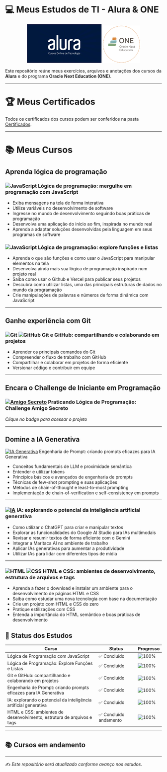 # 💻 Meus Estudos de TI - Alura & ONE

<p align="center">
  <img src="logos/alura.webp" alt="Logo da Alura" width="240"/>
  <img src="logos/one.png" alt="Logo do ONE" width="120"/>
</p>

Este repositório reúne meus exercícios, arquivos e anotações dos cursos da **Alura** e do programa **Oracle Next Education (ONE)**.  

---

# 🏆 Meus Certificados

Todos os certificados dos cursos podem ser conferidos na pasta [Certificados](certificados/).

---

# 📚 Meus Cursos

## Aprenda lógica de programação

### ![JavaScript](https://img.shields.io/badge/JavaScript-F7DF1E?logo=javascript&logoColor=black)  Lógica de programação: mergulhe em programação com JavaScript  

- Exiba mensagens na tela de forma interativa
- Utilize variáveis no desenvolvimento de software
- Ingresse no mundo de desenvolvimento seguindo boas práticas de programação
- Desenvolva uma aplicação do início ao fim, inspirada no mundo real
- Aprenda a adaptar soluções desenvolvidas pela linguagem em seus programas de software

### ![JavaScript](https://img.shields.io/badge/JavaScript-F7DF1E?logo=javascript&logoColor=black)  Lógica de programação: explore funções e listas   

- Aprenda o que são funções e como usar o JavaScript para manipular elementos na tela
- Desenvolva ainda mais sua lógica de programação inspirado num projeto real
- Saiba como usar o Github e Vercel para publicar seus projetos
- Descubra como utilizar listas, uma das principais estruturas de dados no mundo da programação
- Crie manipulações de palavras e números de forma dinâmica com JavaScript

---

## Ganhe experiência com Git

### ![Git](https://img.shields.io/badge/Git-F05032?logo=git&logoColor=white) ![GitHub](https://img.shields.io/badge/GitHub-181717?logo=github&logoColor=white) Git e GitHub: compartilhando e colaborando em projetos

- Aprender os principais comandos do Git
- Compreender o fluxo de trabalho com GitHub
- Compartilhar e colaborar em projetos de forma eficiente
- Versionar código e contribuir em equipe

---

## Encara o Challenge de Iniciante em Programação

### [![Amigo Secreto](https://img.shields.io/badge/Challenge-Amigo%20Secreto-brightgreen?style=for-the-badge&logo=javascript)](https://amigosecreto-gamma-three.vercel.app/) Praticando Lógica de Programação: Challenge Amigo Secreto  
*Clique no badge para acessar o projeto*

---

## Domine a IA Generativa

[![IA Generativa](https://img.shields.io/badge/IA%20Generativa-blue?style=for-the-badge&logo=openai&logoColor=white)](#)
 Engenharia de Prompt: criando prompts eficazes para IA Generativa

- Conceitos fundamentais de LLM e proximidade semântica
- Entender e utilizar tokens
- Princípios básicos e avançados de engenharia de prompts
- Técnicas de few-shot prompting e suas aplicações
- Métodos de chain-of-thought e least-to-most prompting
- Implementação de chain-of-verification e self-consistency em prompts

---

### [![IA](https://img.shields.io/badge/%20-%20-1f1f1f?style=for-the-badge&logo=openai&logoColor=white)](#) IA: explorando o potencial da inteligência artificial generativa

- Como utilizar o ChatGPT para criar e manipular textos
- Explorar as funcionalidades do Google AI Studio para IAs multimodais
- Revisar e resumir textos de forma eficiente com o Gemini
- Integrar a Maritaca AI no ambiente de trabalho
- Aplicar IAs generativas para aumentar a produtividade
- Utilizar IAs para lidar com diferentes tipos de mídia

---

### ![HTML](https://img.shields.io/badge/HTML-E34F26?logo=html5&logoColor=white) ![CSS](https://img.shields.io/badge/CSS-1572B6?logo=css3&logoColor=white) HTML e CSS: ambientes de desenvolvimento, estrutura de arquivos e tags  

- Aprenda a fazer o download e instalar um ambiente para o desenvolvimento de páginas HTML e CSS  
- Saiba como estudar uma nova tecnologia com base na documentação  
- Crie um projeto com HTML e CSS do zero  
- Pratique estilizações com CSS  
- Entenda a importância do HTML semântico e boas práticas de desenvolvimento  

## 🚀 Status dos Estudos

| Curso                                                        | Status        | Progresso                                      |
|--------------------------------------------------------------|---------------|------------------------------------------------|
| Lógica de Programação com JavaScript                         | ✅ Concluído  | ![100%](https://img.shields.io/badge/100%25-brightgreen) |
| Lógica de Programação: Explore Funções e Listas              | ✅ Concluído  | ![100%](https://img.shields.io/badge/100%25-brightgreen) |
| Git e GitHub: compartilhando e colaborando em projetos       | ✅ Concluído  | ![100%](https://img.shields.io/badge/100%25-brightgreen) |
| Engenharia de Prompt: criando prompts eficazes para IA Generativa | ✅ Concluído | ![100%](https://img.shields.io/badge/100%25-brightgreen) |
| IA: explorando o potencial da inteligência artificial generativa | ✅ Concluído | ![100%](https://img.shields.io/badge/100%25-brightgreen) |
| HTML e CSS: ambientes de desenvolvimento, estrutura de arquivos e tags | ✅ Concluído andamento | ![100%](https://img.shields.io/badge/100%25-brightgreen) |

---

## 📚 Cursos em andamento

---

✍️ *Este repositório será atualizado conforme avanço nos estudos.*
